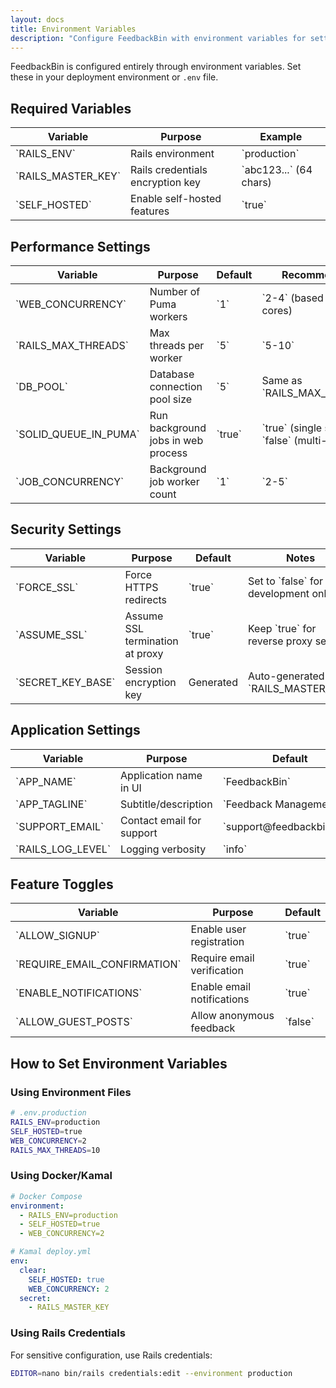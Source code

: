 ```yaml
---
layout: docs
title: Environment Variables
description: "Configure FeedbackBin with environment variables for settings, performance tuning, and feature toggles."
---
```


FeedbackBin is configured entirely through environment variables. Set these in your deployment environment or `.env` file.

## Required Variables

<div class="overflow-x-auto">
  <table class="w-full border-collapse border border-border">
    <thead>
      <tr class="bg-muted">
        <th class="border border-border px-4 py-3 text-left font-semibold">Variable</th>
        <th class="border border-border px-4 py-3 text-left font-semibold">Purpose</th>
        <th class="border border-border px-4 py-3 text-left font-semibold">Example</th>
      </tr>
    </thead>
    <tbody>
      <tr>
        <td class="border border-border px-4 py-3 font-mono text-sm">`RAILS_ENV`</td>
        <td class="border border-border px-4 py-3">Rails environment</td>
        <td class="border border-border px-4 py-3 font-mono text-sm">`production`</td>
      </tr>
      <tr class="bg-muted/50">
        <td class="border border-border px-4 py-3 font-mono text-sm">`RAILS_MASTER_KEY`</td>
        <td class="border border-border px-4 py-3">Rails credentials encryption key</td>
        <td class="border border-border px-4 py-3 font-mono text-sm">`abc123...` (64 chars)</td>
      </tr>
      <tr>
        <td class="border border-border px-4 py-3 font-mono text-sm">`SELF_HOSTED`</td>
        <td class="border border-border px-4 py-3">Enable self-hosted features</td>
        <td class="border border-border px-4 py-3 font-mono text-sm">`true`</td>
      </tr>
    </tbody>
  </table>
</div>

## Performance Settings

<div class="overflow-x-auto">
  <table class="w-full border-collapse border border-border">
    <thead>
      <tr class="bg-muted">
        <th class="border border-border px-4 py-3 text-left font-semibold">Variable</th>
        <th class="border border-border px-4 py-3 text-left font-semibold">Purpose</th>
        <th class="border border-border px-4 py-3 text-left font-semibold">Default</th>
        <th class="border border-border px-4 py-3 text-left font-semibold">Recommended</th>
      </tr>
    </thead>
    <tbody>
      <tr>
        <td class="border border-border px-4 py-3 font-mono text-sm">`WEB_CONCURRENCY`</td>
        <td class="border border-border px-4 py-3">Number of Puma workers</td>
        <td class="border border-border px-4 py-3 font-mono text-sm">`1`</td>
        <td class="border border-border px-4 py-3">`2-4` (based on CPU cores)</td>
      </tr>
      <tr class="bg-muted/50">
        <td class="border border-border px-4 py-3 font-mono text-sm">`RAILS_MAX_THREADS`</td>
        <td class="border border-border px-4 py-3">Max threads per worker</td>
        <td class="border border-border px-4 py-3 font-mono text-sm">`5`</td>
        <td class="border border-border px-4 py-3">`5-10`</td>
      </tr>
      <tr>
        <td class="border border-border px-4 py-3 font-mono text-sm">`DB_POOL`</td>
        <td class="border border-border px-4 py-3">Database connection pool size</td>
        <td class="border border-border px-4 py-3 font-mono text-sm">`5`</td>
        <td class="border border-border px-4 py-3">Same as `RAILS_MAX_THREADS`</td>
      </tr>
      <tr class="bg-muted/50">
        <td class="border border-border px-4 py-3 font-mono text-sm">`SOLID_QUEUE_IN_PUMA`</td>
        <td class="border border-border px-4 py-3">Run background jobs in web process</td>
        <td class="border border-border px-4 py-3 font-mono text-sm">`true`</td>
        <td class="border border-border px-4 py-3">`true` (single server), `false` (multi-server)</td>
      </tr>
      <tr>
        <td class="border border-border px-4 py-3 font-mono text-sm">`JOB_CONCURRENCY`</td>
        <td class="border border-border px-4 py-3">Background job worker count</td>
        <td class="border border-border px-4 py-3 font-mono text-sm">`1`</td>
        <td class="border border-border px-4 py-3">`2-5`</td>
      </tr>
    </tbody>
  </table>
</div>

## Security Settings

<div class="overflow-x-auto">
  <table class="w-full border-collapse border border-border">
    <thead>
      <tr class="bg-muted">
        <th class="border border-border px-4 py-3 text-left font-semibold">Variable</th>
        <th class="border border-border px-4 py-3 text-left font-semibold">Purpose</th>
        <th class="border border-border px-4 py-3 text-left font-semibold">Default</th>
        <th class="border border-border px-4 py-3 text-left font-semibold">Notes</th>
      </tr>
    </thead>
    <tbody>
      <tr>
        <td class="border border-border px-4 py-3 font-mono text-sm">`FORCE_SSL`</td>
        <td class="border border-border px-4 py-3">Force HTTPS redirects</td>
        <td class="border border-border px-4 py-3 font-mono text-sm">`true`</td>
        <td class="border border-border px-4 py-3">Set to `false` for development only</td>
      </tr>
      <tr class="bg-muted/50">
        <td class="border border-border px-4 py-3 font-mono text-sm">`ASSUME_SSL`</td>
        <td class="border border-border px-4 py-3">Assume SSL termination at proxy</td>
        <td class="border border-border px-4 py-3 font-mono text-sm">`true`</td>
        <td class="border border-border px-4 py-3">Keep `true` for reverse proxy setups</td>
      </tr>
      <tr>
        <td class="border border-border px-4 py-3 font-mono text-sm">`SECRET_KEY_BASE`</td>
        <td class="border border-border px-4 py-3">Session encryption key</td>
        <td class="border border-border px-4 py-3">Generated</td>
        <td class="border border-border px-4 py-3">Auto-generated from `RAILS_MASTER_KEY`</td>
      </tr>
    </tbody>
  </table>
</div>

## Application Settings

<div class="overflow-x-auto">
  <table class="w-full border-collapse border border-border">
    <thead>
      <tr class="bg-muted">
        <th class="border border-border px-4 py-3 text-left font-semibold">Variable</th>
        <th class="border border-border px-4 py-3 text-left font-semibold">Purpose</th>
        <th class="border border-border px-4 py-3 text-left font-semibold">Default</th>
        <th class="border border-border px-4 py-3 text-left font-semibold">Example</th>
      </tr>
    </thead>
    <tbody>
      <tr>
        <td class="border border-border px-4 py-3 font-mono text-sm">`APP_NAME`</td>
        <td class="border border-border px-4 py-3">Application name in UI</td>
        <td class="border border-border px-4 py-3 font-mono text-sm">`FeedbackBin`</td>
        <td class="border border-border px-4 py-3">`Acme Feedback`</td>
      </tr>
      <tr class="bg-muted/50">
        <td class="border border-border px-4 py-3 font-mono text-sm">`APP_TAGLINE`</td>
        <td class="border border-border px-4 py-3">Subtitle/description</td>
        <td class="border border-border px-4 py-3 font-mono text-sm">`Feedback Management`</td>
        <td class="border border-border px-4 py-3">`Customer Insights Hub`</td>
      </tr>
      <tr>
        <td class="border border-border px-4 py-3 font-mono text-sm">`SUPPORT_EMAIL`</td>
        <td class="border border-border px-4 py-3">Contact email for support</td>
        <td class="border border-border px-4 py-3 font-mono text-sm">`support@feedbackbin.com`</td>
        <td class="border border-border px-4 py-3">`help@yourcompany.com`</td>
      </tr>
      <tr class="bg-muted/50">
        <td class="border border-border px-4 py-3 font-mono text-sm">`RAILS_LOG_LEVEL`</td>
        <td class="border border-border px-4 py-3">Logging verbosity</td>
        <td class="border border-border px-4 py-3 font-mono text-sm">`info`</td>
        <td class="border border-border px-4 py-3">`debug`, `warn`, `error`</td>
      </tr>
    </tbody>
  </table>
</div>

## Feature Toggles

<div class="overflow-x-auto">
  <table class="w-full border-collapse border border-border">
    <thead>
      <tr class="bg-muted">
        <th class="border border-border px-4 py-3 text-left font-semibold">Variable</th>
        <th class="border border-border px-4 py-3 text-left font-semibold">Purpose</th>
        <th class="border border-border px-4 py-3 text-left font-semibold">Default</th>
      </tr>
    </thead>
    <tbody>
      <tr>
        <td class="border border-border px-4 py-3 font-mono text-sm">`ALLOW_SIGNUP`</td>
        <td class="border border-border px-4 py-3">Enable user registration</td>
        <td class="border border-border px-4 py-3 font-mono text-sm">`true`</td>
      </tr>
      <tr class="bg-muted/50">
        <td class="border border-border px-4 py-3 font-mono text-sm">`REQUIRE_EMAIL_CONFIRMATION`</td>
        <td class="border border-border px-4 py-3">Require email verification</td>
        <td class="border border-border px-4 py-3 font-mono text-sm">`true`</td>
      </tr>
      <tr>
        <td class="border border-border px-4 py-3 font-mono text-sm">`ENABLE_NOTIFICATIONS`</td>
        <td class="border border-border px-4 py-3">Enable email notifications</td>
        <td class="border border-border px-4 py-3 font-mono text-sm">`true`</td>
      </tr>
      <tr class="bg-muted/50">
        <td class="border border-border px-4 py-3 font-mono text-sm">`ALLOW_GUEST_POSTS`</td>
        <td class="border border-border px-4 py-3">Allow anonymous feedback</td>
        <td class="border border-border px-4 py-3 font-mono text-sm">`false`</td>
      </tr>
    </tbody>
  </table>
</div>

## How to Set Environment Variables

### Using Environment Files

```bash
# .env.production
RAILS_ENV=production
SELF_HOSTED=true
WEB_CONCURRENCY=2
RAILS_MAX_THREADS=10
```

### Using Docker/Kamal

```yaml
# Docker Compose
environment:
  - RAILS_ENV=production
  - SELF_HOSTED=true
  - WEB_CONCURRENCY=2

# Kamal deploy.yml
env:
  clear:
    SELF_HOSTED: true
    WEB_CONCURRENCY: 2
  secret:
    - RAILS_MASTER_KEY
```

### Using Rails Credentials

For sensitive configuration, use Rails credentials:

```bash
EDITOR=nano bin/rails credentials:edit --environment production
```

